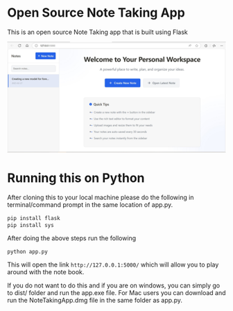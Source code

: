 # Open Source Note Taking App
 This is an open source Note Taking app that is built using Flask



![Homepage](https://raw.githubusercontent.com/adhok/Open-Source-Note-Taking-App/refs/heads/main/homepage.jpg)



# Running this on Python

 After cloning this to your local machine please do the following in terminal/command prompt in the same location of app.py.


 ```
 pip install flask
 pip install sys
 ```
After doing the above steps run the following

```
python app.py
```
This will open the link ```http://127.0.0.1:5000/``` which will allow you to play around with the note book.

If you do not want to do this and if you are on windows, you can simply go to dist/ folder and run the app.exe file. For Mac users you can download and run the NoteTakingApp.dmg file in the same folder as app.py.
